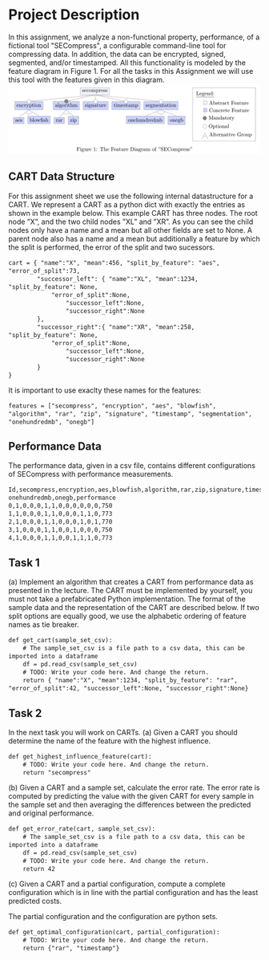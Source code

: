 # Project Description

In this assignment, we analyze a non-functional property, performance, of a fictional tool "SECompress", a configurable command-line tool for compressing data. In addition, the data can be encrypted, signed, segmented, and/or timestamped. All this functionality is modeled by the feature diagram in Figure 1. For all the tasks in this Assignment we will use this tool with the features given in this diagram.
![alt text](image.png)

## CART Data Structure
For this assignment sheet we use the following internal datastructure for a CART. We represent a CART as a python dict with exactly the entries as shown in the example below. This example CART has three nodes. The root node ”X”, and the two child nodes ”XL” and ”XR”. As you can see the child nodes only have a name and a mean but all other fields are set to None. A parent node also has a name and a mean but additionally a feature by which the split is performed, the error of the split and two sucessors.
```
cart = { "name":"X", "mean":456, "split_by_feature": "aes", "error_of_split":73,
        "successor_left": { "name":"XL", "mean":1234, "split_by_feature": None,
            "error_of_split":None,
                "successor_left":None,
                "successor_right":None
        },
        "successor_right":{ "name":"XR", "mean":258, "split_by_feature": None,
            "error_of_split":None,
                "successor_left":None,
                "successor_right":None
        }
}
```
It is important to use exaclty these names for the features:
```
features = ["secompress", "encryption", "aes", "blowfish", "algorithm", "rar", "zip", "signature", "timestamp", "segmentation", "onehundredmb", "onegb"]
```

## Performance Data 
The performance data, given in a csv file, contains different configurations of SECompress with performance measurements.
```
Id,secompress,encryption,aes,blowfish,algorithm,rar,zip,signature,timestamp,segmentation,
onehundredmb,onegb,performance
0,1,0,0,0,1,1,0,0,0,0,0,0,750
1,1,0,0,0,1,1,0,0,0,1,1,0,773
2,1,0,0,0,1,1,0,0,0,1,0,1,770
3,1,0,0,0,1,1,0,0,1,0,0,0,750
4,1,0,0,0,1,1,0,0,1,1,1,0,773
```
## Task 1
(a) Implement an algorithm that creates a CART from performance data as presented in the lecture. The CART must be implemented by yourself, you must not take a prefabricated Python implementation. The format of the sample data and the representation of the CART are described below. If two split options are equally good, we use the alphabetic ordering of feature names as tie breaker.
```
def get_cart(sample_set_csv):
    # The sample_set_csv is a file path to a csv data, this can be imported into a dataframe
    df = pd.read_csv(sample_set_csv)
    # TODO: Write your code here. And change the return.
    return { "name":"X", "mean":1234, "split_by_feature": "rar", "error_of_split":42, "successor_left":None, "successor_right":None}
```
## Task 2
In the next task you will work on CARTs.
(a) Given a CART you should determine the name of the feature with the highest influence.
```
def get_highest_influence_feature(cart):
    # TODO: Write your code here. And change the return.
    return "secompress"
```
(b) Given a CART and a sample set, calculate the error rate. The error rate is computed by predicting the value with the given CART for every sample in the sample set and then averaging the differences between the predicted and original performance.
```
def get_error_rate(cart, sample_set_csv):
    # The sample_set_csv is a file path to a csv data, this can be imported into a dataframe
    df = pd.read_csv(sample_set_csv)
    # TODO: Write your code here. And change the return.
    return 42
```
(c) Given a CART and a partial configuration, compute a complete configuration which is in line with the partial configuration and has the least predicted costs.

The partial configuration and the configuration are python sets.
```
def get_optimal_configuration(cart, partial_configuration):
    # TODO: Write your code here. And change the return.
    return {"rar", "timestamp"}
```